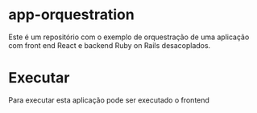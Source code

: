 # app-orquestration

Este é um repositório com o exemplo de orquestração de uma aplicação com front end React e backend Ruby on Rails desacoplados.

# Executar

Para executar esta aplicação pode ser executado o frontend
